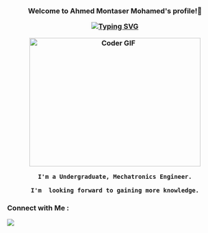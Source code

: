  <h3 align="center">
  Welcome to Ahmed Montaser Mohamed's profile!👋
  
<p align="center">
<a href="https://git.io/typing-svg"><img src="https://readme-typing-svg.herokuapp.com?font=&size=17&pause=1000&color=1C607E&center=true&vCenter=true&width=435&lines=Undergraduate+Mechatronics+Engineer;+looking+forward+to+gaining+more+knowledge;+learn+and+use+the+latest+technologies" alt="Typing SVG" /></a>
  <p align="center">
<img src="https://media.giphy.com/media/qgQUggAC3Pfv687qPC/giphy.gif" alt="Coder GIF" width="400" height="300">
    
       

    
    I'm a Undergraduate, Mechatronics Engineer.

    I'm  looking forward to gaining more knowledge.
### Connect with Me :
<a href="https://www.linkedin.com/in/ahmedmontaserr19/" target="_blank"><img src="https://img.shields.io/badge/-Ahmed%20Montaser-0077B5?style=for-the-badge&logo=Linkedin&logoColor=white"/></a>


